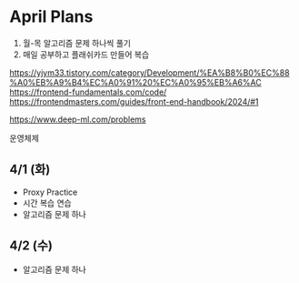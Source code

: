 # April Plans

1. 월-목 알고리즘 문제 하나씩 풀기
2. 매일 공부하고 플래쉬카드 만들어 복습 


https://yjym33.tistory.com/category/Development/%EA%B8%B0%EC%88%A0%EB%A9%B4%EC%A0%91%20%EC%A0%95%EB%A6%AC
https://frontend-fundamentals.com/code/
https://frontendmasters.com/guides/front-end-handbook/2024/#1

https://www.deep-ml.com/problems

운영체제 



## 4/1 (화)
- Proxy Practice
- 시간 복습 연습
- 알고리즘 문제 하나 

## 4/2 (수)
- 알고리즘 문제 하나 

